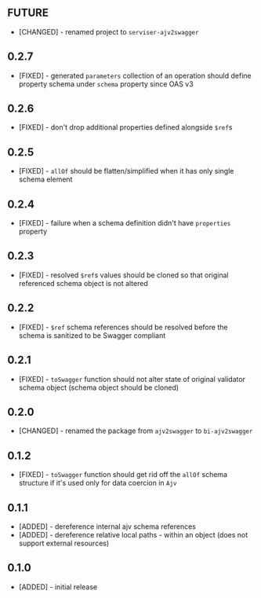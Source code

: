 ## FUTURE

* [CHANGED] - renamed project to `serviser-ajv2swagger`

## 0.2.7

* [FIXED] - generated `parameters` collection of an operation should define property schema under `schema` property since OAS v3

## 0.2.6

* [FIXED] - don't drop additional properties defined alongside `$ref`s

## 0.2.5

* [FIXED] - `allOf` should be flatten/simplified when it has only single schema element

## 0.2.4

* [FIXED] - failure when a schema definition didn't have `properties` property

## 0.2.3

* [FIXED] - resolved `$ref`s values should be cloned so that original referenced schema object is not altered

## 0.2.2

* [FIXED] - `$ref` schema references should be resolved before the schema is sanitized to be Swagger compliant

## 0.2.1

* [FIXED] - `toSwagger` function should not alter state of original validator schema object (schema object should be cloned)

## 0.2.0

* [CHANGED] - renamed the package from `ajv2swagger` to `bi-ajv2swagger`

## 0.1.2

* [FIXED] - `toSwagger` function should get rid off the `allOf` schema structure if it's used only for data coercion in `Ajv`

## 0.1.1

* [ADDED] - dereference internal ajv schema references
* [ADDED] - dereference relative local paths - within an object (does not support external resources)

## 0.1.0

* [ADDED] - initial release
